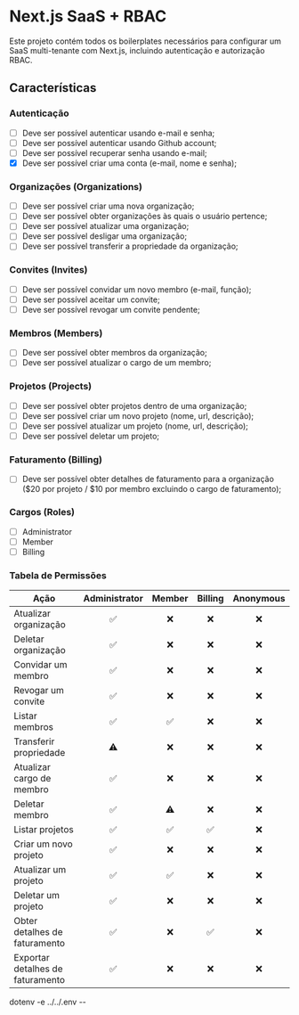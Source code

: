 # Next.js SaaS + RBAC

Este projeto contém todos os boilerplates necessários para configurar um SaaS multi-tenante com Next.js, incluindo autenticação e autorização RBAC.

## Características

### Autenticação

- [ ] Deve ser possível autenticar usando e-mail e senha;
- [ ] Deve ser possível autenticar usando Github account;
- [ ] Deve ser possível recuperar senha usando e-mail;
- [x] Deve ser possível criar uma conta (e-mail, nome e senha);

### Organizações (Organizations)

- [ ] Deve ser possível criar uma nova organização;
- [ ] Deve ser possível obter organizações às quais o usuário pertence;
- [ ] Deve ser possível atualizar uma organização;
- [ ] Deve ser possível desligar uma organização;
- [ ] Deve ser possível transferir a propriedade da organização;

### Convites (Invites)

- [ ] Deve ser possível convidar um novo membro (e-mail, função);
- [ ] Deve ser possível aceitar um convite;
- [ ] Deve ser possível revogar um convite pendente;

### Membros (Members)

- [ ] Deve ser possível obter membros da organização;
- [ ] Deve ser possível atualizar o cargo de um membro;

### Projetos (Projects)

- [ ] Deve ser possível obter projetos dentro de uma organização;
- [ ] Deve ser possível criar um novo projeto (nome, url, descrição);
- [ ] Deve ser possível atualizar um projeto (nome, url, descrição);
- [ ] Deve ser possível deletar um projeto;

### Faturamento (Billing)

- [ ] Deve ser possível obter detalhes de faturamento para a organização ($20 por projeto / $10 por membro excluindo o cargo de faturamento);

### Cargos (Roles)

- [ ] Administrator
- [ ] Member
- [ ] Billing

### Tabela de Permissões

| Ação                     | Administrator | Member | Billing | Anonymous |
|--------------------------|:-------------:|:------:|:-------:|:---------:|
| Atualizar organização    |      ✅       |   ❌   |    ❌   |     ❌    |
| Deletar organização      |      ✅       |   ❌   |    ❌   |     ❌    |
| Convidar um membro       |      ✅       |   ❌   |    ❌   |     ❌    |
| Revogar um convite       |      ✅       |   ❌   |    ❌   |     ❌    |
| Listar membros           |      ✅       |   ✅   |    ❌   |     ❌    |
| Transferir propriedade   |      ⚠️       |   ❌   |    ❌   |     ❌    |
| Atualizar cargo de membro|      ✅       |   ❌   |    ❌   |     ❌    |
| Deletar membro           |      ✅       |   ⚠️   |    ❌   |     ❌    |
| Listar projetos          |      ✅       |   ✅   |    ✅   |     ❌    |
| Criar um novo projeto    |      ✅       |   ❌   |    ❌   |     ❌    |
| Atualizar um projeto     |      ✅       |   ✅   |    ❌   |     ❌    |
| Deletar um projeto       |      ✅       |   ❌   |    ❌   |     ❌    |
| Obter detalhes de faturamento |  ✅   |   ❌   |    ✅   |     ❌    |
| Exportar detalhes de faturamento | ✅ |   ❌   |    ❌   |     ❌    |


dotenv -e ../../.env -- 